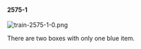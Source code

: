 #### 2575-1
![train-2575-1-0.png](https://github.com/lil-lab/nlvr/raw/master/nlvr/train/images/0/train-2575-1-0.png "train-2575-1-0.png")

There are two boxes with only one blue item.